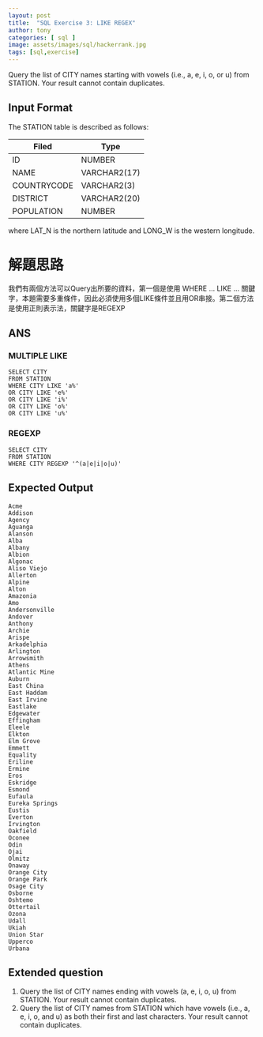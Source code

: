 ```yaml
---
layout: post
title:  "SQL Exercise 3: LIKE REGEX"
author: tony
categories: [ sql ]
image: assets/images/sql/hackerrank.jpg
tags: [sql,exercise]
---
```

Query the list of CITY names starting with vowels (i.e., a, e, i, o, or u) from STATION. Your result cannot contain duplicates.
## Input Format  

The STATION table is described as follows:  

|Filed     | Type  |
|---|---|
|ID|	NUMBER	|
NAME|	VARCHAR2(17)	|
COUNTRYCODE|	VARCHAR2(3)	|
DISTRICT|VARCHAR2(20)
POPULATION|	NUMBER	|

where LAT_N is the northern latitude and LONG_W is the western longitude.

# 解題思路
我們有兩個方法可以Query出所要的資料，第一個是使用 WHERE ... LIKE ... 關鍵字，本題需要多重條件，因此必須使用多個LIKE條件並且用OR串接。第二個方法是使用正則表示法，關鍵字是REGEXP


## ANS  
### MULTIPLE LIKE
```mysql
SELECT CITY
FROM STATION
WHERE CITY LIKE 'a%' 
OR CITY LIKE 'e%'
OR CITY LIKE 'i%'
OR CITY LIKE 'o%'
OR CITY LIKE 'u%'
```

### REGEXP
```mysql
SELECT CITY
FROM STATION
WHERE CITY REGEXP '^(a|e|i|o|u)'
```

## Expected Output  
```
Acme 
Addison 
Agency 
Aguanga 
Alanson 
Alba 
Albany 
Albion 
Algonac 
Aliso Viejo 
Allerton 
Alpine 
Alton 
Amazonia 
Amo 
Andersonville 
Andover 
Anthony 
Archie 
Arispe 
Arkadelphia 
Arlington 
Arrowsmith 
Athens 
Atlantic Mine 
Auburn 
East China 
East Haddam 
East Irvine 
Eastlake 
Edgewater 
Effingham 
Eleele 
Elkton 
Elm Grove 
Emmett 
Equality 
Eriline 
Ermine 
Eros 
Eskridge 
Esmond 
Eufaula 
Eureka Springs 
Eustis 
Everton 
Irvington 
Oakfield 
Oconee 
Odin 
Ojai 
Olmitz 
Onaway 
Orange City 
Orange Park 
Osage City 
Osborne 
Oshtemo 
Ottertail 
Ozona 
Udall 
Ukiah 
Union Star 
Upperco 
Urbana
```

## Extended question
1. Query the list of CITY names ending with vowels (a, e, i, o, u) from STATION. Your result cannot contain duplicates.
2. Query the list of CITY names from STATION which have vowels (i.e., a, e, i, o, and u) as both their first and last characters. Your result cannot contain duplicates. 
